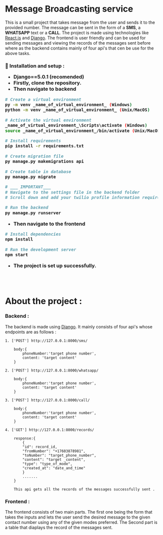 # Message Broadcasting service
<div>This is a small project that takes message from the user and sends it to the provided number. The message can be sent in the form of a <b>SMS</b>, a <b>WHATSAPP</b> text or a <b>CALL</b>. The project is made using technologies like <u>React.js</u> and <u>Django</u>. The frontend is user friendly and can be used for sending messages and viewing the records of the messages sent before where as the backend contains mainly of four api's that cen be use for the above tasks.
</div>
<h3 >

 🔧 Installation and setup :
 - Django==5.0.1 (recomended)
 - Firstly, clone the repository.
 - Then navigate to backend

```bash
# Create a virtual environment
py -m venv _name_of_virtual_environment_ (Windows)
python -m venv _name_of_virtual_environment_ (Unix/MacOS)

# Activate the virtual environment
_name_of_virtual_environment_\Scripts\activate (Windows)
source _name_of_virtual_environment_/bin/activate (Unix/MacOS)

# Install requirements
pip install -r requirements.txt

# Create migration file
py manage.py makemigrations api

# Create table in database 
py manage.py migrate

# ___ IMPORTANT___
# Navigate to the settings file in the backend folder
# Scroll down and add your twilio profile information required in the Twilio account setup 

# Run the backend
py manage.py runserver
```

- Then navigate to the frontend
```bash
# Install dependencies
npm install

# Run the development server
npm start
```
- The project is set up successfully. 


</h3>
<br>
<br>

# About the project :

<div>
<h3>Backend :</h3>
<div>
The backend is made using <u>Django</u>. It mainly consists of four api's whose endpoints are as follows :


```
1. ['POST'] http://127.0.0.1:8000/sms/ 

    body:{
        phoneNumber:'target phone number',
        content: 'target content'
    }

2. ['POST'] http://127.0.0.1:8000/whatsapp/ 

    body:{
        phoneNumber:'target phone number',
        content: 'target content'
    }

3. ['POST'] http://127.0.0.1:8000/call/ 

    body:{
        phoneNumber:'target phone number',
        content: 'target content'
    }

4. ['GET'] http://127.0.0.1:8000/records/ 

    response:{
        {
        "id": record_id,
        "fromNumber": "+17603878981",
        "toNumber": "target_phone_number",
        "content": "target _content",
        "type": "type_of_mode",
        "created_at": "date_and_time"
        }
        .......
    }

    This api gets all the records of the messages successfully sent .
```
</div>
<h3>Frontend :</h3>
<div>
The frontend consists of two main parts. The first one being the form that takes the inputs and lets the user send the desired message to the given contact number using any of the given modes preferred. The Second part is a table that diaplays the record of the messages sent.
</div>
</div>
